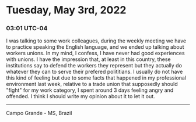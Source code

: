 # Tuesday, May 3rd, 2022

### 03:01 UTC-04

I was talking to some work colleagues, during the weekly meeting we have to practice
speaking the English language, and we ended up talking about workers unions. In
my mind, I confess, I have never had good experiences with unions. I have the impression
that, at least in this country, these institutions say to defend the workers they
represent but they actually do whatever they can to serve their prefered polititians.
I usually do not have this kind of feeling but due to some facts that happened in
my professional environment last week, relative to a trade union that supposedly
should "fight" for my work category, I spent around 3 days feeling angry and offended.
I think I should write my opinion about it to let it out.

---

Campo Grande - MS, Brazil

